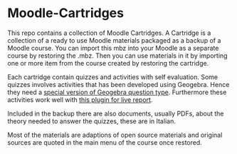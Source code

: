 # Moodle-Cartridges
This repo contains a collection of Moodle Cartridges. A Cartridge is a collection of a ready to use Moodle materials packaged as a backup of a Moodle course. You can import this mbz into your Moodle as a separate course by restoring the .mbz.  Then you can use materials in it  by importing one or more  item from the course created by restoring the cartridge.  

Each cartridge contain quizzes and activities with self evaluation.
Some quizzes involves activities that has been developed using Geogebra. Hence they need a [special version of Geogebra question type](https://github.com/TWINGSISTER/moodle-qtype_geogebra). Furthermore these activities work well with [this plugin for live report](https://github.com/TWINGSISTER/moodle-quiz_liveviewgrid).
 
Included in the backup there are also documents, usually PDFs, about the theory needed to answer the quizzes, these are in Italian.

Most of the materials are adaptions of open source materials and original sources are quoted in the main menu of the course once restored.    
